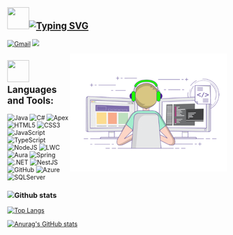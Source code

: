 ## <img src="https://raw.githubusercontent.com/nixin72/nixin72/master/wave.gif" width="50px" height="50px"></img>[![Typing SVG](https://readme-typing-svg.herokuapp.com?color=%2336BCF7&lines=Hello+there!+I'm+Huynh+Vo+Tan+Phuoc)](https://git.io/typing-svg)

[![Gmail](https://img.shields.io/twitter/url?label=Gmail&logo=gmail&url=https://gmail.com)](mailto:huynhphuoc2468@gmail.com)
![](https://komarev.com/ghpvc/?username=tptanphuoc)

<img align="right" alt="GIF" src="https://raw.githubusercontent.com/tptanphuoc/tptanphuoc/main/coding.gif" width="360px"/>

## <img src="https://media2.giphy.com/media/QssGEmpkyEOhBCb7e1/giphy.gif?cid=ecf05e47a0n3gi1bfqntqmob8g9aid1oyj2wr3ds3mg700bl&rid=giphy.gif" width="50px" height="50px">Languages and Tools:

![Java](https://img.shields.io/badge/java-%23ED8B00.svg?style=for-the-badge&logo=java&logoColor=white)
![C#](https://img.shields.io/badge/c%23-%23239120.svg?style=for-the-badge&logo=c-sharp&logoColor=white)
![Apex](https://img.shields.io/badge/apex-%230072C6.svg?style=for-the-badge&logo=apexs&logoColor=white)
![HTML5](https://img.shields.io/badge/html5-%23E34F26.svg?style=for-the-badge&logo=html5&logoColor=white)
![CSS3](https://img.shields.io/badge/css3-%231572B6.svg?style=for-the-badge&logo=css3&logoColor=white)
![JavaScript](https://img.shields.io/badge/JavaScript-F7DF1E?style=for-the-badge&logo=javascript&logoColor=black)
![TypeScript](https://img.shields.io/badge/TypeScript-007ACC?style=for-the-badge&logo=typescript&logoColor=white)
![NodeJS](https://img.shields.io/badge/node.js-6DA55F?style=for-the-badge&logo=node.js&logoColor=white)
![LWC](https://img.shields.io/badge/lwc-%230072C6.svg?style=for-the-badge&logo=lwc&logoColor=white)
![Aura](https://img.shields.io/badge/aura-%230072C6.svg?style=for-the-badge&logo=aura&logoColor=white)
![Spring](https://img.shields.io/badge/spring-%236DB33F.svg?style=for-the-badge&logo=spring&logoColor=white)
![.NET](https://img.shields.io/badge/.NET-5C2D91?style=for-the-badge&logo=.net&logoColor=white)
![NestJS](https://img.shields.io/badge/nestjs-%23E0234E.svg?style=for-the-badge&logo=nestjs&logoColor=white)
![GitHub](https://img.shields.io/badge/github-%23121011.svg?style=for-the-badge&logo=github&logoColor=white)
![Azure](https://img.shields.io/badge/azure-%230072C6.svg?style=for-the-badge&logo=azure-devops&logoColor=white)
![SQLServer](https://img.shields.io/badge/SQL%20Server-CC2927?style=for-the-badge&logo=sql%20server&logoColor=white)

<h3 align="left"><img src="https://media0.giphy.com/media/f6ytzUt63xVLDDzONe/giphy.gif" width="32">Github stats</h3>


[![Top Langs](https://github-readme-stats.vercel.app/api/top-langs/?username=tptanphuoc)](https://github.com/anuraghazra/github-readme-stats)


[![Anurag's GitHub stats](https://github-readme-stats.vercel.app/api?username=tptanphuoc)](https://github.com/anuraghazra/github-readme-stats)
